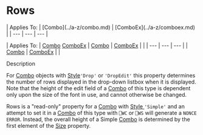 




<h1 class="heading"><span class="name">Rows</span></h1>
| Applies To: | [Combo](../a-z/combo.md) | [ComboEx](../a-z/comboex.md) |
| --- | --- | ---  |

| Applies To: | [Combo](../a-z/combo.md) [ComboEx](../a-z/comboex.md) | [Combo](../a-z/combo.md) | [ComboEx](../a-z/comboex.md) |  |
| --- | --- | ---  |
| [Combo](../a-z/combo.md) | [ComboEx](../a-z/comboex.md) |  |


Description


For [Combo](../a-z/combo.md) objects with [Style](../a-z/style.md)`'Drop'` or `'DropEdit'` this property determines the number of rows displayed in the drop-down listbox when it is displayed. Note that the height of the edit field of a [Combo](../a-z/combo.md) of this type is dependent only upon the size of the font in use, and cannot otherwise be changed.


Rows is a "read-only" property for a [Combo](../a-z/combo.md) with [Style ](../a-z/style.md)`'Simple'` and an attempt to set it in a [Combo](../a-z/combo.md) of this type with `⎕WC` or `⎕WS` will generate a `NONCE ERROR`. Instead, the overall height of a Simple [Combo](../a-z/combo.md) is determined by the first element of the [Size](../a-z/size.md) property.



